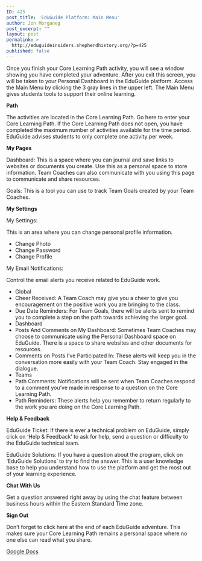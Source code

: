 ```yaml
---
ID: 425
post_title: 'EduGuide Platform: Main Menu'
author: Jon Morganeg
post_excerpt: ""
layout: post
permalink: >
  http://eduguideinsiders.shepherdhistory.org/?p=425
published: false
---
```

<p>Once you finish your Core Learning Path activity, you will see a window showing you have completed your adventure. After you exit this screen, you will be taken to your Personal Dashboard in the EduGuide platform. Access the Main Menu by clicking the 3 gray lines in the upper left. The Main Menu gives students tools to support their online learning.</p>
<p><b>Path</b></p>
<p>The activities are located in the Core Learning Path. Go here to enter your Core Learning Path. If the Core Learning Path does not open, you have completed the maximum number of activities available for the time period. EduGuide advises students to only complete one activity per week.</p>
<p><b>My Pages</b></p>
<p>Dashboard: This is a space where you can journal and save links to websites or documents you create. Use this as a personal space to store information. Team Coaches can also communicate with you using this page to communicate and share resources.</p>
<p>Goals: This is a tool you can use to track Team Goals created by your Team Coaches. </p>
<p><b>My Settings</b></p>
<p>My Settings:</p>
<p>This is an area where you can change personal profile information.</p>
<ul>
<li>Change Photo</li>
<li>Change Password</li>
<li>Change Profile</li>
</ul>
<p>My Email Notifications:</p>
<p>Control the email alerts you receive related to EduGuide work.</p>
<ul>
<li>Global</li>
<li>Cheer Received: A Team Coach may give you a cheer to give you encouragement on the positive work you are bringing to the class.</li>
<li>Due Date Reminders: For Team Goals, there will be alerts sent to remind you to complete a step on the path towards achieving the larger goal.</li>
<li>Dashboard</li>
<li>Posts And Comments on My Dashboard: Sometimes Team Coaches may choose to communicate using the Personal Dashboard space on EduGuide. There is a space to share websites and other documents for resources.</li>
<li>Comments on Posts I’ve Participated In: These alerts will keep you in the conversation more easily with your Team Coach. Stay engaged in the dialogue.</li>
<li>Teams</li>
<li>Path Comments: Notifications will be sent when Team Coaches respond to a comment you’ve made in response to a question on the Core Learning Path.</li>
<li>Path Reminders: These alerts help you remember to return regularly to the work you are doing on the Core Learning Path.</li>
</ul>
<p><b>Help & Feedback</b></p>
<p>EduGuide Ticket: If there is ever a technical problem on EduGuide, simply click on ‘Help & Feedback’ to ask for help, send a question or difficulty to the EduGuide technical team.</p>
<p>EduGuide Solutions: If you have a question about the program, click on ‘EduGuide Solutions’ to try to find the answer. This is a user knowledge base to help you understand how to use the platform and get the most out of your learning experience.</p>
<p><b>Chat With Us</b></p>
<p>Get a question answered right away by using the chat feature between business hours within the Eastern Standard Time zone.</p>
<p><b>Sign Out</b></p>
<p>Don’t forget to click here at the end of each EduGuide adventure. This makes sure your Core Learning Path remains a personal space where no one else can read what you share.</p>
<p></p>
<p></p>
<p><a href="https://docs.google.com/document/d/1h5Yw3a3U6i0JJalMVgoC4gCY0LbYTNlb79v7nPgXPW8/edit?usp=sharing">Google Docs</a></p>